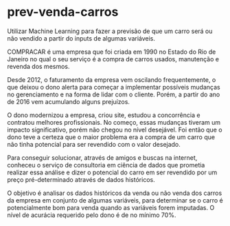 # prev-venda-carros
Utilizar Machine Learning para fazer a previsão de que um carro será ou não vendido a partir do inputs de algumas variáveis.

COMPRACAR é uma empresa que foi criada em 1990 no Estado do Rio de Janeiro no qual o seu serviço é a compra de carros usados, manutenção e revenda dos mesmos.

Desde 2012, o faturamento da empresa vem oscilando frequentemente, o que deixou o dono alerta para começar a implementar possíveis mudanças no gerenciamento e na forma de lidar com o cliente. Porém, a partir do ano de 2016 vem acumulando alguns prejuízos.

O dono modernizou a empresa, criou site, estudou a concorrência e contratou melhores profissionais. No começo, essas mudanças tiveram um impacto significativo, porém não chegou no nível desejável. Foi então que o dono teve a certeza que o maior problema era a compra de um carro que não tinha potencial para ser revendido com o valor desejado. 

Para conseguir solucionar, através de amigos e buscas na internet, conheceu o serviço de consultoria em ciência de dados  que prometia realizar essa análise e dizer o potencial do carro em ser revendido por um preço pré-determinado através de dados históricos.

O objetivo é analisar os dados históricos da venda ou não venda dos carros da empresa em conjunto de algumas variáveis, para determinar se o carro é potencialmente bom para venda quando as variáveis forem imputadas.
O nível de acurácia requerido pelo dono é de no mínimo 70%.
